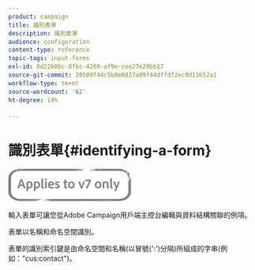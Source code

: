 ```yaml
---
product: campaign
title: 識別表單
description: 識別表單
audience: configuration
content-type: reference
topic-tags: input-forms
exl-id: 0d22b0bc-8fbc-4269-af9e-cee27e29bb27
source-git-commit: 20509f44c5b8e0827a09f44dffdf2ec9d11652a1
workflow-type: tm+mt
source-wordcount: '62'
ht-degree: 14%

---
```


# 識別表單{#identifying-a-form}

![](../../assets/v7-only.svg)

輸入表單可讓您從Adobe Campaign用戶端主控台編輯與資料結構關聯的例項。

表單以名稱和命名空間識別。

表單的識別索引鍵是由命名空間和名稱(以冒號(&#39;:&#39;)分隔)所組成的字串(例如：&quot;cus:contact&quot;)。
